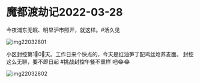 # 魔都渡劫记2022-03-28

今夜浦东无眠、明早沪市照开，就这样。#活久见

<img decoding="async" src="https://i0.wp.com/s2.loli.net/2022/04/30/kgeNCVm8TEBu4Wi.jpg?w=640&#038;ssl=1" alt="img22032801" data-recalc-dims="1" /> 

小区封控第1⃣️0⃣️天。工作日来个快点的，今天是红油笋丁配鸡丝炝荞麦面。 封控这么无聊，要不即日起 #挑战封控午餐不重样 吧😂😂

<img decoding="async" src="https://i0.wp.com/s2.loli.net/2022/04/30/odtH5gKy4m2Gixp.jpg?w=640&#038;ssl=1" alt="img22032802" data-recalc-dims="1" />
